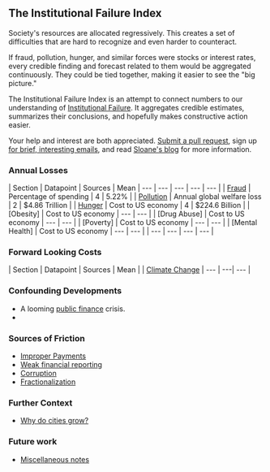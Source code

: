 ## The Institutional Failure Index

Society's resources are allocated regressively. This creates a set of difficulties that are hard to recognize and even harder to counteract.

If fraud, pollution, hunger, and similar forces were stocks or interest rates, every credible finding and forecast related to them would be aggregated continuously. They could be tied together, making it easier to see the "big picture."

The Institutional Failure Index is an attempt to connect numbers to our understanding of [Institutional Failure](institutionalfailure.md). It aggregates credible estimates, summarizes their conclusions, and hopefully makes constructive action easier. 

Your help and interest are both appreciated. [Submit a pull request](https://github.com/srvo/failure/pulls), sign up [for brief, interesting emails](http://eepurl.com/c-hM25), and read [Sloane's blog](http://srvo.org/) for more information. 

### Annual Losses

| Section | Datapoint | Sources | Mean 
| --- | --- | --- | --- | --- |
| [Fraud](fraud.md) | Percentage of spending | 4 | 5.22% |
| [Pollution](pollution.md) | Annual global welfare loss | 2 | $4.86 Trillion |
| [Hunger](hunger.md) | Cost to US economy | 4 | $224.6 Billion |
| [Obesity] | Cost to US economy | --- | --- |
| [Drug Abuse] | Cost to US economy | --- | --- |
| [Poverty] | Cost to US economy | --- | --- |
| [Mental Health] | Cost to US economy | --- | --- |
| --- | --- | --- | --- |

### Forward Looking Costs

| Section | Datapoint | Sources | Mean |
| [Climate Change](climate.md) | --- | ---| --- |

### Confounding Developments

* A looming [public finance](publicfinance.md) crisis.
*    

### Sources of Friction

* [Improper Payments](improper.md)
* [Weak financial reporting](reporting.md)
* [Corruption](corruption.md)
* [Fractionalization](fractionalization.md)

### Further Context 

* [Why do cities grow?](growth.md)

### Future work

* [Miscellaneous notes](misc.md)

